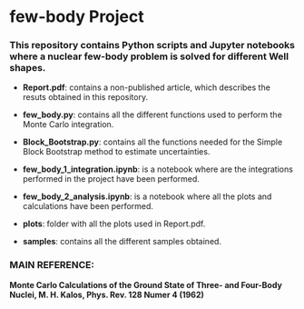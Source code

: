 # few-body Project

### This repository contains Python scripts and Jupyter notebooks where a nuclear few-body problem is solved for different Well shapes.

  - **Report.pdf**: contains a non-published article, which describes the resuts obtained in this repository.

  - **few_body.py**: contains all the different functions used to perform the Monte Carlo integration.

  - **Block_Bootstrap.py**: contains all the functions needed for the Simple Block Bootstrap method to estimate uncertainties.

  - **few_body_1_integration.ipynb**: is a notebook where are the integrations performed in the project have been performed.

  - **few_body_2_analysis.ipynb**: is a notebook where all the plots and calculations have been performed.

  - **plots**: folder with all the plots used in Report.pdf.

  - **samples**: contains all the different samples obtained.

### MAIN REFERENCE: 
**Monte Carlo Calculations of the Ground State of Three- and Four-Body Nuclei, M. H. Kalos, Phys. Rev. 128 Numer 4 (1962)**
